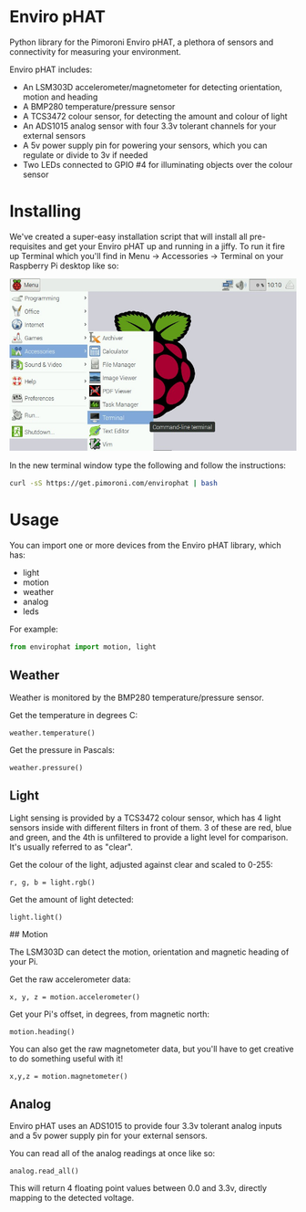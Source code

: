 # Enviro pHAT

Python library for the Pimoroni Enviro pHAT, a plethora of sensors and connectivity for measuring your environment.

Enviro pHAT includes:

* An LSM303D accelerometer/magnetometer for detecting orientation, motion and heading
* A BMP280 temperature/pressure sensor
* A TCS3472 colour sensor, for detecting the amount and colour of light
* An ADS1015 analog sensor with four 3.3v tolerant channels for your external sensors
* A 5v power supply pin for powering your sensors, which you can regulate or divide to 3v if needed
* Two LEDs connected to GPIO #4 for illuminating objects over the colour sensor

# Installing

We've created a super-easy installation script that will install all pre-requisites and get your Enviro pHAT up and running in a jiffy. To run it fire up Terminal which you'll find in Menu -> Accessories -> Terminal on your Raspberry Pi desktop like so:

![Finding the terminal](terminal.jpg)

In the new terminal window type the following and follow the instructions:

```bash
curl -sS https://get.pimoroni.com/envirophat | bash
```

# Usage

You can import one or more devices from the Enviro pHAT library, which has:

* light
* motion
* weather
* analog
* leds

For example:

```python
from envirophat import motion, light
```

## Weather

Weather is monitored by the BMP280 temperature/pressure sensor.

Get the temperature in degrees C:

```
weather.temperature()
```

Get the pressure in Pascals:

```
weather.pressure()
```

## Light

Light sensing is provided by a TCS3472 colour sensor, which has 4 light sensors inside with different filters in front of them. 3 of these are red, blue and green, and the 4th is unfiltered to provide a light level for comparison. It's usually referred to as "clear".

Get the colour of the light, adjusted against clear and scaled to 0-255:

```
r, g, b = light.rgb()
```

Get the amount of light detected:

```
light.light()
```

## Motion

The LSM303D can detect the motion, orientation and magnetic heading of your Pi.

Get the raw accelerometer data:

```
x, y, z = motion.accelerometer()
```

Get your Pi's offset, in degrees, from magnetic north:

```
motion.heading()
```

You can also get the raw magnetometer data, but you'll have to get creative
to do something useful with it!

```
x,y,z = motion.magnetometer()
```

## Analog

Enviro pHAT uses an ADS1015 to provide four 3.3v tolerant analog inputs and a 5v power supply pin for your external sensors.

You can read all of the analog readings at once like so:

```
analog.read_all()
```

This will return 4 floating point values between 0.0 and 3.3v, directly mapping to the detected voltage.
